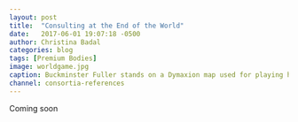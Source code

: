 ```yaml
---
layout: post
title:  "Consulting at the End of the World"
date:   2017-06-01 19:07:18 -0500
author: Christina Badal
categories: blog
tags: [Premium Bodies]
image: worldgame.jpg
caption: Buckminster Fuller stands on a Dymaxion map used for playing his World Game simulation.
channel: consortia-references
---
```

Coming soon
